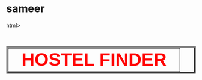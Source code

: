 # sameer 
html>
<head>
<style type="text/css">
body {background-color:  }
p {margin left: 20px}
</style></head>
<title>My project</title>
</head>
<body>
<br>
    	<table border="5" align="center">
	<tr>                                     
<td><font size="9" color="red" face="sans-serif"><b>&nbsp&nbspHOSTEL FINDER&nbsp&nbsp</b></font></td></tr></table>

	
	










</body>
</html>
